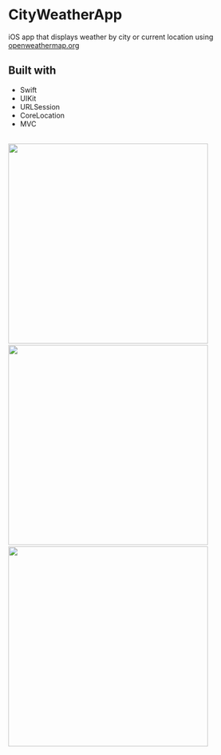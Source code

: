 # CityWeatherApp
iOS app that displays weather by city or current location using [openweathermap.org](https://openweathermap.org)

## Built with
- Swift
- UIKit
- URLSession
- CoreLocation
- MVC
</br>
<img src="https://github.com/bulaatt/CityWeatherApp/assets/132290617/4607509c-8665-4e6d-aad8-a55bc13e9c56" height="400">&nbsp;&nbsp;&nbsp;&nbsp;<img src="https://github.com/bulaatt/CityWeatherApp/assets/132290617/b8b6c05f-a4c4-460d-8ae4-150d8510a29a" height="400">&nbsp;&nbsp;&nbsp;&nbsp;<img src="https://github.com/bulaatt/CityWeatherApp/assets/132290617/09f90078-710b-4b01-8035-84d3dc548d3b" height="400">
